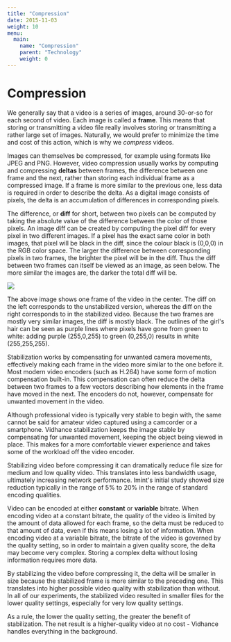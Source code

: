 ```yaml
---
title: "Compression"
date: 2015-11-03
weight: 10
menu:
  main:
    name: "Compression"
    parent: "Technology"
    weight: 0
---
```

# Compression

We generally say that a video is a series of images, around 30-or-so for each second of video. Each image is called a **frame**. This means that storing or transmitting a video file really involves storing or transmitting a rather large set of images. Naturally, we would prefer to minimize the time and cost of this action, which is why we *compress* videos.

Images can themselves be compressed, for example using formats like JPEG and PNG. However, video compression usually works by computing and compressing **deltas** between frames, the difference between one frame and the next, rather than storing each individual frame as a compressed image. If a frame is more similar to the previous one, less data is required in order to describe the delta. As a digital image consists of pixels, the delta is an accumulation of differences in corresponding pixels.

The difference, or **diff** for short, between two pixels can be computed by taking the absolute value of the difference between the color of those pixels. An image diff can be created by computing the pixel diff for every pixel in two different images. If a pixel has the exact same color in both images, that pixel will be black in the diff, since the colour black is (0,0,0) in the RGB color space. The larger the difference between corresponding pixels in two frames, the brighter the pixel will be in the diff. Thus the diff between two frames can itself be viewed as an image, as seen below. The more similar the images are, the darker the total diff will be.

![](compression/compression.png)

The above image shows one frame of the video in the center. The diff on the left corresponds to the unstabilized version, whereas the diff on the right corresponds to in the stabilized video. Because the two frames are mostly very similar images, the diff is mostly black. The outlines of the girl's hair can be seen as purple lines where pixels have gone from green to white: adding purple (255,0,255) to green (0,255,0) results in white (255,255,255).

Stabilization works by compensating for unwanted camera movements, effectively making each frame in the video more similar to the one before it. Most modern video encoders (such as H.264) have some form of motion compensation built-in. This compensation can often reduce the delta between two frames to a few vectors describing how elements in the frame have moved in the next. The encoders do not, however, compensate for unwanted movement in the video.

Although professional video is typically very stable to begin with, the same cannot be said for amateur video captured using a camcorder or a smartphone. Vidhance stabilization keeps the image stable by compensating for unwanted movement, keeping the object being viewed in place. This makes for a more comfortable viewer experience and takes some of the workload off the video encoder.

Stabilizing video before compressing it can dramatically reduce file size for medium and low quality video. This translates into less bandwidth usage, ultimately increasing network performance. Imint's initial study showed size reduction typically in the range of 5% to 20% in the range of standard encoding qualities.

Video can be encoded at either **constant** or **variable** bitrate. When encoding video at a constant bitrate, the quality of the video is limited by the amount of data allowed for each frame, so the delta must be reduced to that amount of data, even if this means losing a lot of information. When encoding video at a variable bitrate, the bitrate of the video is governed by the quality setting, so in order to maintain a given quality score, the delta may become very complex. Storing a complex delta without losing information requires more data.

By stabilizing the video before compressing it, the delta will be smaller in size because the stabilized frame is more similar to the preceding one. This translates into higher possible video quality with stabilization than without. In all of our experiments, the stabilized video resulted in smaller files for the lower quality settings, especially for very low quality settings.

As a rule, the lower the quality setting, the greater the benefit of stabilization. The net result is a higher-quality video at no cost - Vidhance handles everything in the background.
